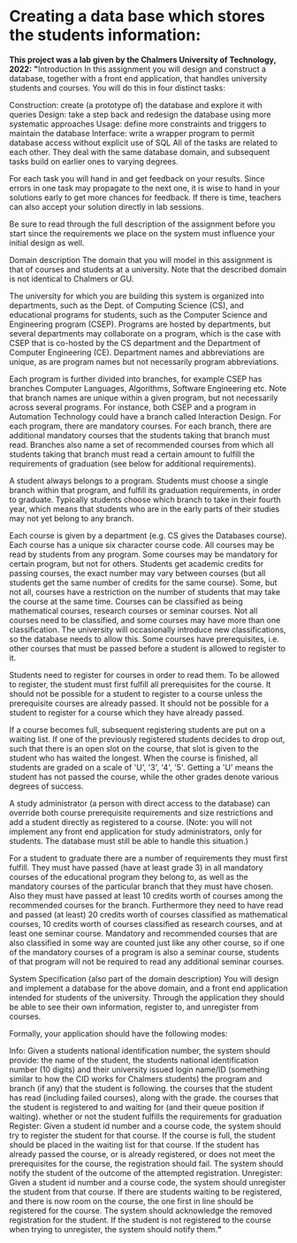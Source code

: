 # Creating a data base which stores the students information: 
 
 <b> This project was a lab given by the Chalmers University of Technology, 2022:</b> 
  <b>"</b>Introduction
In this assignment you will design and construct a database, together with a front end application, that handles university students and courses. You will do this in four distinct tasks:

Construction: create (a prototype of) the database and explore it with queries
Design: take a step back and redesign the database using more systematic approaches
Usage: define more constraints and triggers to maintain the database
Interface: write a wrapper program to permit database access without explicit use of SQL
All of the tasks are related to each other. They deal with the same database domain, and subsequent tasks build on earlier ones to varying degrees.

For each task you will hand in and get feedback on your results. Since errors in one task may propagate to the next one, it is wise to hand in your solutions early to get more chances for feedback. If there is time, teachers can also accept your solution directly in lab sessions.

Be sure to read through the full description of the assignment before you start since the requirements we place on the system must influence your initial design as well.

Domain description
The domain that you will model in this assignment is that of courses and students at a university.  Note that the described domain is not identical to Chalmers or GU.

The university for which you are building this system is organized into departments, such as the Dept. of Computing Science (CS), and educational programs for students, such as the Computer Science and Engineering program (CSEP). Programs are hosted by departments, but several departments may collaborate on a program, which is the case with CSEP that is co-hosted by the CS department and the Department of Computer Engineering (CE). Department names and abbreviations are unique, as are program names but not necessarily program abbreviations.

Each program is further divided into branches, for example CSEP has branches Computer Languages, Algorithms, Software Engineering etc. Note that branch names are unique within a given program, but not necessarily across several programs. For instance, both CSEP and a program in Automation Technology could have a branch called Interaction Design. For each program, there are mandatory courses. For each branch, there are additional mandatory courses that the students taking that branch must read. Branches also name a set of recommended courses from which all students taking that branch must read a certain amount to fulfill the requirements of graduation (see below for additional requirements).

A student always belongs to a program. Students must choose a single branch within that program, and fulfill its graduation requirements, in order to graduate. Typically students choose which branch to take in their fourth year, which means that students who are in the early parts of their studies may not yet belong to any branch.

Each course is given by a department (e.g. CS gives the Databases course). Each course has a unique six character course code. All courses may be read by students from any program. Some courses may be mandatory for certain program, but not for others. Students get academic credits for passing courses, the exact number may vary between courses (but all students get the same number of credits for the same course). Some, but not all, courses have a restriction on the number of students that may take the course at the same time. Courses can be classified as being mathematical courses, research courses or seminar courses. Not all courses need to be classified, and some courses may have more than one classification. The university will occasionally introduce new classifications, so the database needs to allow this. Some courses have prerequisites, i.e. other courses that must be passed before a student is allowed to register to it.

Students need to register for courses in order to read them. To be allowed to register, the student must first fulfill all prerequisites for the course. It should not be possible for a student to register to a course unless the prerequisite courses are already passed. It should not be possible for a student to register for a course which they have already passed. 

If a course becomes full, subsequent registering students are put on a waiting list. If one of the previously registered students decides to drop out, such that there is an open slot on the course, that slot is given to the student who has waited the longest. When the course is finished, all students are graded on a scale of 'U', '3', '4', '5'. Getting a 'U' means the student has not passed the course, while the other grades denote various degrees of success.

A study administrator (a person with direct access to the database) can override both course prerequisite requirements and size restrictions and add a student directly as registered to a course. (Note: you will not implement any front end application for study administrators, only for students. The database must still be able to handle this situation.)

For a student to graduate there are a number of requirements they must first fulfill. They must have passed (have at least grade 3) in all mandatory courses of the educational program they belong to, as well as the mandatory courses of the particular branch that they must have chosen. Also they must have passed at least 10 credits worth of courses among the recommended courses for the branch. Furthermore they need to have read and passed (at least) 20 credits worth of courses classified as mathematical courses, 10 credits worth of courses classified as research courses, and at least one seminar course. Mandatory and recommended courses that are also classified in some way are counted just like any other course, so if one of the mandatory courses of a program is also a seminar course, students of that program will not be required to read any additional seminar courses.

System Specification (also part of the domain description)
You will design and implement a database for the above domain, and a front end application intended for students of the university. Through the application they should be able to see their own information, register to, and unregister from courses.

Formally, your application should have the following modes:

Info: Given a students national identification number, the system should provide:
the name of the student, the students national identification number (10 digits) and their university issued login name/ID (something similar to how the CID works for Chalmers students)
the program and branch (if any) that the student is following.
the courses that the student has read (including failed courses), along with the grade.
the courses that the student is registered to and waiting for (and their queue position if waiting).
whether or not the student fulfills the requirements for graduation
Register: Given a student id number and a course code, the system should try to register the student for that course. If the course is full, the student should be placed in the waiting list for that course. If the student has already passed the course, or is already registered, or does not meet the prerequisites for the course, the registration should fail. The system should notify the student of the outcome of the attempted registration.
Unregister: Given a student id number and a course code, the system should unregister the student from that course. If there are students waiting to be registered, and there is now room on the course, the one first in line should be registered for the course. The system should acknowledge the removed registration for the student. If the student is not registered to the course when trying to unregister, the system should notify them.<b>"</b>
